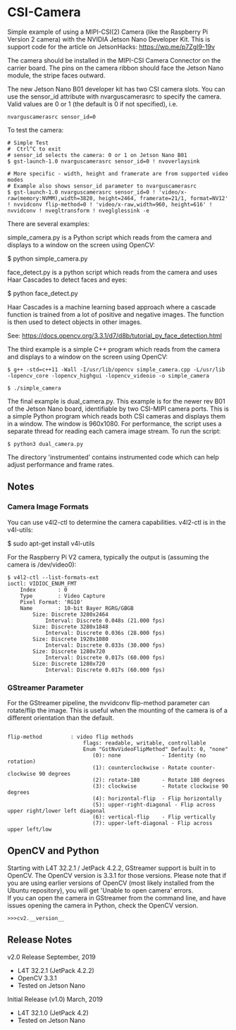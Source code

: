 # CSI-Camera
Simple example of using a MIPI-CSI(2) Camera (like the Raspberry Pi Version 2 camera) with the NVIDIA Jetson Nano Developer Kit. This is support code for the article on JetsonHacks: https://wp.me/p7ZgI9-19v

The camera should be installed in the MIPI-CSI Camera Connector on the carrier board. The pins on the camera ribbon should face the Jetson Nano module, the stripe faces outward.

The new Jetson Nano B01 developer kit has two CSI camera slots. You can use the sensor_id attribute with nvarguscamerasrc to specify the camera. Valid values are 0 or 1 (the default is 0 if not specified), i.e.

```
nvarguscamerasrc sensor_id=0
```

To test the camera:

```
# Simple Test
#  Ctrl^C to exit
# sensor_id selects the camera: 0 or 1 on Jetson Nano B01
$ gst-launch-1.0 nvarguscamerasrc sensor_id=0 ! nvoverlaysink

# More specific - width, height and framerate are from supported video modes
# Example also shows sensor_id parameter to nvarguscamerasrc
$ gst-launch-1.0 nvarguscamerasrc sensor_id=0 ! 'video/x-raw(memory:NVMM),width=3820, height=2464, framerate=21/1, format=NV12' ! nvvidconv flip-method=0 ! 'video/x-raw,width=960, height=616' ! nvvidconv ! nvegltransform ! nveglglessink -e

```

There are several examples:

simple_camera.py is a Python script which reads from the camera and displays to a window on the screen using OpenCV:

$ python simple_camera.py

face_detect.py is a python script which reads from the camera and uses  Haar Cascades to detect faces and eyes:

$ python face_detect.py

Haar Cascades is a machine learning based approach where a cascade function is trained from a lot of positive and negative images. The function is then used to detect objects in other images. 

See: https://docs.opencv.org/3.3.1/d7/d8b/tutorial_py_face_detection.html 

The third example is a simple C++ program which reads from the camera and displays to a window on the screen using OpenCV:

```
$ g++ -std=c++11 -Wall -I/usr/lib/opencv simple_camera.cpp -L/usr/lib -lopencv_core -lopencv_highgui -lopencv_videoio -o simple_camera

$ ./simple_camera
```

The final example is dual_camera.py. This example is for the newer rev B01 of the Jetson Nano board, identifiable by two CSI-MIPI camera ports. This is a simple Python program which reads both CSI cameras and displays them in a window. The window is 960x1080. For performance, the script uses a separate thread for reading each camera image stream. To run the script:

```
$ python3 dual_camera.py
```

The directory 'instrumented' contains instrumented code which can help adjust performance and frame rates.

<h2>Notes</h2>

<h3>Camera Image Formats</h3>
You can use v4l2-ctl to determine the camera capabilities. v4l2-ctl is in the v4l-utils:

$ sudo apt-get install v4l-utils

For the Raspberry Pi V2 camera, typically the output is (assuming the camera is /dev/video0):

```
$ v4l2-ctl --list-formats-ext
ioctl: VIDIOC_ENUM_FMT
	Index       : 0
	Type        : Video Capture
	Pixel Format: 'RG10'
	Name        : 10-bit Bayer RGRG/GBGB
		Size: Discrete 3280x2464
			Interval: Discrete 0.048s (21.000 fps)
		Size: Discrete 3280x1848
			Interval: Discrete 0.036s (28.000 fps)
		Size: Discrete 1920x1080
			Interval: Discrete 0.033s (30.000 fps)
		Size: Discrete 1280x720
			Interval: Discrete 0.017s (60.000 fps)
		Size: Discrete 1280x720
			Interval: Discrete 0.017s (60.000 fps)
```

<h3>GStreamer Parameter</h3>
For the GStreamer pipeline, the nvvidconv flip-method parameter can rotate/flip the image. This is useful when the mounting of the camera is of a different orientation than the default.

```

flip-method         : video flip methods
                        flags: readable, writable, controllable
                        Enum "GstNvVideoFlipMethod" Default: 0, "none"
                           (0): none             - Identity (no rotation)
                           (1): counterclockwise - Rotate counter-clockwise 90 degrees
                           (2): rotate-180       - Rotate 180 degrees
                           (3): clockwise        - Rotate clockwise 90 degrees
                           (4): horizontal-flip  - Flip horizontally
                           (5): upper-right-diagonal - Flip across upper right/lower left diagonal
                           (6): vertical-flip    - Flip vertically
                           (7): upper-left-diagonal - Flip across upper left/low
```

<h2>OpenCV and Python</h2>
Starting with L4T 32.2.1 / JetPack 4.2.2, GStreamer support is built in to OpenCV.
The OpenCV version is 3.3.1 for those versions. Please note that if you are using
earlier versions of OpenCV (most likely installed from the Ubuntu repository), you
will get 'Unable to open camera' errors.
<br>
If you can open the camera in GStreamer from the command line, and have issues opening the camera in Python, check the OpenCV version. 

```
>>>cv2.__version__
```

<h2>Release Notes</h2>

v2.0 Release September, 2019
* L4T 32.2.1 (JetPack 4.2.2)
* OpenCV 3.3.1
* Tested on Jetson Nano

Initial Release (v1.0) March, 2019
* L4T 32.1.0 (JetPack 4.2)
* Tested on Jetson Nano


